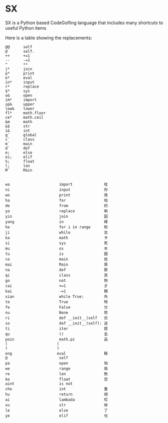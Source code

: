 # SX
SX is a Python based CodeGolfing language that includes many shortcuts to useful Python items

Here is a table showing the replacements:

    @@      self
    @       self.
    ++      +=1
    --      -=1
    ^       **
    j*      join
    p*      print
    e*      eval
    in*     input
    r*      replace
    $*      sys
    o&      open
    im*     import
    up&     upper
    low&    lower
    fl*     math.floor
    ce*     math.ceil
    &m      math
    &$      str
    i&      int
    g`      global
    c`      class
    m`      main
    d`      def
    e;      else
    ei;     elif
    %;      float
    l;      len
    M`      Main


	wa                      import				哇
	ni                      input				你
	wo                      print				我
	ha                      for				   	哈
	de                      from				的
	yo                      replace				喲
	yin                     join				因
	yang                    in					樣
	he                      for i in range		和
	ji                      while				及
	ka                      math				卡
	si                      sys					死
	mu                      os					木
	tu                      is					圖
	co                      main				從
	mai                     Main				買
	na                      def					那
	qi                      class				其
	go                      not					狗
	cai                     +=1					才
	kai                     -=1					開
	xian                    while True:			先
	te                      True				特
	fe                      False				分
	nu                      None				怒
	ri                      def __init__(self	日
	so                      def __init__(self):	送
	ti                      iter				提
	qu                      ()					去
	poin                    math.pi				品
	(                      (
	)                      )
	eng                    eval					鞥				
	@                       self
	pa                      open				怕
	we                      range				爲
	re                      len					熱
	ko                      float				空
	aint                    is not
	cho                     int					重
	hu                      return				胡
	ai                      lambada				哎
	xu                      str					徐
	le                      else				了
	ye                      elif				也

